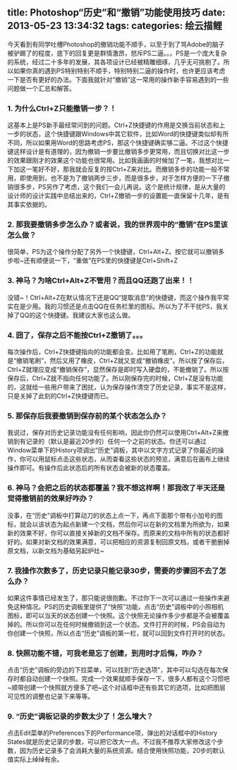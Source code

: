 title: Photoshop“历史”和“撤销”功能使用技巧
date: 2013-05-23 13:34:32
tags:
categories: 绘云描鲤
---

今天看到有同学吐槽Photoshop的撤销功能不顺手，以至于到了骂Adobe的脑子被驴踢了的程度，底下的回复更是群情激昂，怒斥PS二逼。。。PS是一个庞大复杂的系统，经过二十多年的发展，其各项设计已经被精雕细琢，几乎无可挑剔了。所以如果你真的遇到PS特别特别不顺手，特别特别二逼的操作时，也许更应该考虑一下是否有更好的办法。下面我就针对“撤销”这一常用的操作新手容易遇到的一些问题做一个汇总和解答。

### 1. 为什么Ctrl+Z只能撤销一步？！

这基本上是PS新手最经常问到的问题。Ctrl+Z快捷键的作用是交换当前状态和上一步的状态，这个快捷键跟Windows中其它软件，比如Word的快捷键类似却有所不同，所以如果用Word的思路考虑PS，那这个快捷键确实够二逼。不过这个快捷键这样设计是有道理的，因为撤销一步要比撤销多步更常用，而且切换对比这一步的效果跟刚才的效果这个功能也很常用。比如我画画的时候加了一笔，我想对比一下加这一笔好不好，那我就会反复的按Ctrl+Z来对比。而撤销多步的功能一般不常用，即使用到，也不是为了撤销两步三步，而是很多步，对于怎样方便的一下子撤销很多步，PS另作了考虑，这个我们一会儿再说。这个是统计规律，是从大量的设计师的设计实践中总结出来的，Ctrl+Z撤销一步的设置能一直保留十几年，是有其事实依据的。

<!--more-->

### 2. 那我要撤销多步怎么办？或者说，我的世界观中的“撤销”在PS里该怎么做？

很简单，PS为这个操作分配了另外一个快捷键，Ctrl+Alt+Z。按它就可以撤销多步啦~还有顺便说一下，“重做”在PS里的快捷键是Ctrl+Shift+Z

### 3. 神马？为啥Ctrl+Alt+Z不管用？而且QQ还跑了出来！！

没错~！Ctrl+Alt+Z在默认情况下还是QQ“提取消息”的快捷键，而这个操作我平常实在是少用。我的习惯还是点击QQ在任务栏里的图标。所以为了不干扰PS，我关掉了QQ的这个快捷键。我建议大家也这么做。

### 4. 囧了，保存之后不能按Ctrl+Z撤销了。。。

每次操作后，Ctrl+Z快捷键指向的功能都会变。比如用了笔刷，Ctrl+Z的功能就是“撤销笔刷”，然后又用了橡皮，Ctrl+Z就又变成“撤销橡皮”。所以按了保存后，Ctrl+Z就理应变成“撤销保存”，显然保存是即时写入硬盘的，不能撤销了。所以按保存后，Ctrl+Z就不指向任何功能了。所以刚保存完的时候，Ctrl+Z是没有功能的，这就给一些用户带来了困扰，认为保存操作清空了历史记录，事实不是这样，只是关掉了此刻的Ctrl+Z快捷键而已。

### 5. 那保存后我要撤销到保存前的某个状态怎么办？

我说过，保存对历史记录功能没有任何影响，因此你仍然可以使用Ctrl+Alt+Z来撤销到有记录的（默认是最近20步的）任何一个之前的状态。你还可以通过Window菜单下的History项调出“历史”调板，其中以文字方式记录了你最近的操作，你可以用鼠标点击这些状态，从而查看这些状态的预览，满意后在画布上继续操作即可。有操作后此状态后的所有状态会被新的状态覆盖。

### 6. 神马？会把之后的状态都覆盖？我不想这样啊！那我改了半天还是觉得撤销前的效果好咋办？

没事，在“历史”调板中打算动刀的状态上点一下，再点下面那个带有小加号的图标，就会以该状态为起点新建一个文档，然后你可以在新的文档里为所欲为，如果新的效果不好，你可以直接关掉新的文档不保存。而原来的文档中所有的状态都好好的。如果对新文档的效果满意，可以把相应的资源复制回原文档，或者干脆删掉原文档，以新文档为基础另起炉灶~

### 7. 我操作次数多了，历史记录只能记录30步，需要的步骤回不去了怎么办？

如果这件事情已经发生了，那只能说很抱歉。不过你下一次可以通过一些操作来避免这种情况。PS的历史调板里提供了“快照”功能，点击“历史”调板中的小照相机图标，即可以当天的状态创建一个快照。这个快照无论操作多少步都是不会被覆盖掉的。所以你可以在任何时候撤销到这一个状态。文件打开的时候，PS会自动为你创建一个快照，所以点击“历史”调板的第一栏，就可以回到文件打开时的状态。

### 8. 快照功能不错，可我老是忘了创建，到用时才后悔，咋办？

点击“历史”调板的旁边的下拉菜单，可以找到“历史选项”，其中可以勾选在每次保存时都自动创建一个快照。完成一个效果就顺手保存一下，很多人都有这个习惯吧~顺带创建一个快照就方便多了吧~这个对话框中还有些其它的选项，比如把图层可见性的调整也记录下来等等。

### 9. “历史”调板记录的步数太少了！怎么增大？

点击Edit菜单的Preferences下的Performance项，弹出的对话框中的History States就是历史记录的步数，可以把它改大一点。不过我不推荐大家修改这个步数，因为历史记录多了会消耗大量的系统资源。结合使用快照功能，20步的默认值实际上绰绰有余。
